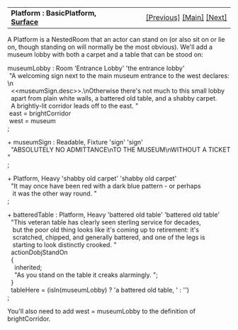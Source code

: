 ---
---
<table width="100%" data-border="0" data-cellspacing="0"
data-cellpadding="3" data-bgcolor="#C0C0C0">
<colgroup>
<col style="width: 50%" />
<col style="width: 50%" />
</colgroup>
<tbody>
<tr>
<td style="text-align: left;"><strong>Platform : BasicPlatform, <a
href="surface.html">Surface</a><br />
</strong></td>
<td style="text-align: right;"><a href="basicchair.html">[Previous]</a>
<a href="generalintroduction.html">[Main]</a> <a
href="nominalplatform.html">[Next]</a></td>
</tr>
</tbody>
</table>

  
A Platform is a NestedRoom that an actor can stand on (or also sit on or
lie on, though standing on will normally be the most obvious). We'll add
a museum lobby with both a carpet and a table that can be stood on:  
  
museumLobby : Room 'Entrance Lobby' 'the entrance lobby'  
 "A welcoming sign next to the main museum entrance to the west declares:\n  
  \<\<museumSign.desc\>\>.\nOtherwise there's not much to this small lobby  
  apart from plain white walls, a battered old table, and a shabby carpet.   
  A brightly-lit corridor leads off to the east. "  
 east = brightCorridor  
 west = museum  
;  
  
+ museumSign : Readable, Fixture 'sign' 'sign'  
  "ABSOLUTELY NO ADMITTANCE\nTO THE MUSEUM\nWITHOUT A TICKET"  
;  
  
+ Platform, Heavy 'shabby old carpet' 'shabby old carpet'  
  "It may once have been red with a dark blue pattern - or perhaps  
   it was the other way round. "  
;  
  
+ batteredTable : Platform, Heavy 'battered old table' 'battered old table'  
  "This veteran table has clearly seen sterling service for decades,  
   but the poor old thing looks like it's coming up to retirement: it's  
   scratched, chipped, and generally battered, and one of the legs is  
   starting to look distinctly crooked. "  
  actionDobjStandOn  
  {  
    inherited;  
    "As you stand on the table it creaks alarmingly. ";  
  }  
  tableHere = (isIn(museumLobby) ? 'a battered old table, ' : '')    
;  
  
You'll also need to add west = museumLobby to the definition of
brightCorridor.  
